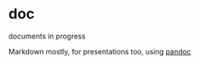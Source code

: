 # doc
documents in progress

Markdown mostly, for presentations too, using [pandoc](http://pandoc.org/)
